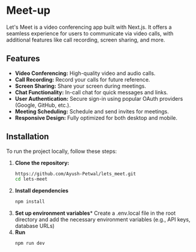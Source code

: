 # Meet-up

Let's Meet is a video conferencing app built with Next.js. It offers a seamless experience for users to communicate via video calls, with additional features like call recording, screen sharing, and more.

## Features

- **Video Conferencing:** High-quality video and audio calls.
- **Call Recording:** Record your calls for future reference.
- **Screen Sharing:** Share your screen during meetings.
- **Chat Functionality:** In-call chat for quick messages and links.
- **User Authentication:** Secure sign-in using popular OAuth providers (Google, GitHub, etc.).
- **Meeting Scheduling:** Schedule and send invites for meetings.
- **Responsive Design:** Fully optimized for both desktop and mobile.

## Installation

To run the project locally, follow these steps:

1. **Clone the repository:**
   ```bash
   https://github.com/Ayush-Petwal/lets_meet.git
   cd lets-meet
2. **Install dependencies**
    ```bash
    npm install
3. **Set up environment variables***
   Create a .env.local file in the root directory and add the necessary environment variables (e.g., API keys, database URLs)
4. **Run**
     ```bash
     npm run dev

   
